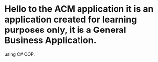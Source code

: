 # Hello to the ACM application it is an application created for learning purposes only, it is a General Business Application.
using C# OOP.
